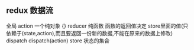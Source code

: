 ## redux 数据流
全局
action 一个纯对象 {}
reducer 纯函数 函数的返回值决定 store里面的值(只依赖于(state,action),而且要返回一份新的数据,不能在原来的数据上修改)
dispatch  dispatch(action)
store 状态的集合